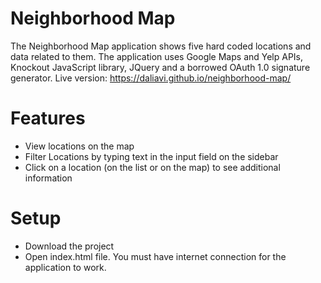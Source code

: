 # Neighborhood Map
The Neighborhood Map application shows five hard coded locations and data related to them.
The application uses Google Maps and Yelp APIs, Knockout JavaScript library, JQuery and a borrowed OAuth 1.0 signature generator.
Live version: https://daliavi.github.io/neighborhood-map/


# Features
- View locations on the map
- Filter Locations by typing text in the input field on the sidebar
- Click on a location (on the list or on the map) to see additional information


# Setup
- Download the project
- Open index.html file. You must have internet connection for the application to work.

